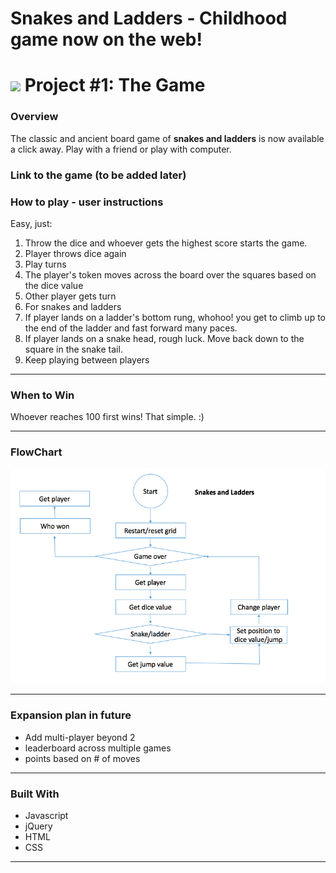 # Snakes and Ladders - Childhood game now on the web!
<!---
Read Me Contents
-->

# ![](https://ga-dash.s3.amazonaws.com/production/assets/logo-9f88ae6c9c3871690e33280fcf557f33.png) Project #1: The Game

### Overview

The classic and ancient board game of **snakes and ladders** is now available a click away. Play with a friend or play with computer.

### Link to the game (to be added later)

### How to play - user instructions
Easy, just:
1. Throw the dice and whoever gets the highest score starts the game.
2. Player throws dice again
3. Play turns
  1. The player's token moves across the board over the squares based on the dice value
  2. Other player gets turn
4. For snakes and ladders
  1. If  player lands on a ladder's bottom rung, whohoo! you get to climb up to the end of the ladder and fast forward many paces.
  2. If player lands on a snake head, rough luck. Move back down to the square in the snake tail.
5. Keep playing between players


---

### When to Win
Whoever reaches 100 first wins! That simple. :)

---


### FlowChart
![](/assets/images/flow.png)  

---

### Expansion plan in future
* Add multi-player beyond 2
* leaderboard across multiple games
* points based on # of moves


---
### Built With

* Javascript
* jQuery
* HTML
* CSS

---
